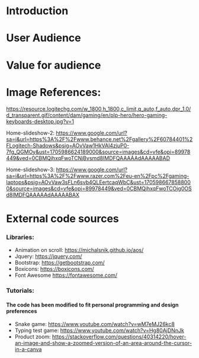 
# Introduction

# User Audience

# Value for audience



# Image References: 
https://resource.logitechg.com/w_1800,h_1800,c_limit,q_auto,f_auto,dpr_1.0/d_transparent.gif/content/dam/gaming/en/plp-hero/hero-gaming-keyboards-desktop.jpg?v=1




Home-slideshow-2:
https://www.google.com/url?sa=i&url=https%3A%2F%2Fwww.behance.net%2Fgallery%2F60784401%2FLogitech-Shadows&psig=AOvVaw1HkVAl4zjuP0-7fg_QGMOy&ust=1705986624189000&source=images&cd=vfe&opi=89978449&ved=0CBMQjhxqFwoTCNjBvsmd8IMDFQAAAAAdAAAAABAD

Home-slideshow-3:
https://www.google.com/url?sa=i&url=https%3A%2F%2Fwww.razer.com%2Feu-en%2Fpc%2Fgaming-laptops&psig=AOvVaw3sFLn6svb4QLEertcaqWbC&ust=1705986678588000&source=images&cd=vfe&opi=89978449&ved=0CBMQjhxqFwoTCOjg0OSd8IMDFQAAAAAdAAAAABAX

# External code sources

### Libraries:
 - Animation on scroll:
    https://michalsnik.github.io/aos/
 - Jquery:
    https://jquery.com/
 - Bootstrap:
    https://getbootstrap.com/
 - Boxicons:
    https://boxicons.com/
 - Font Awesome
    https://fontawesome.com/

### Tutorials: 
#### The code has been modified to fit personal programming and design preferences
 - Snake game:
    https://www.youtube.com/watch?v=wM7eMJ26kc8
 - Typing test game:
    https://www.youtube.com/watch?v=Hg80AjDNnJk
 - Product zoom:
    https://stackoverflow.com/questions/40314220/hover-an-image-and-show-a-zoomed-version-of-an-area-around-the-cursor-in-a-canva
    
